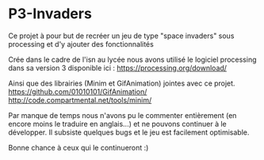 # P3-Invaders
Ce projet à pour but de recréer un jeu de type "space invaders" sous processing et d'y ajouter des fonctionnalités

Crée dans le cadre de l'isn au lycée nous avons utilisé le logiciel processing dans sa version 3 disponible ici :
https://processing.org/download/

Ainsi que des librairies (Minim et GifAnimation) jointes avec ce projet.
https://github.com/01010101/GifAnimation/
http://code.compartmental.net/tools/minim/

Par manque de temps nous n'avons pu le commenter entièrement (en encore moins le traduire en anglais...) et ne pouvons continuer
à le développer. Il subsiste quelques bugs et le jeu est facilement optimisable.

Bonne chance à ceux qui le continueront :)
